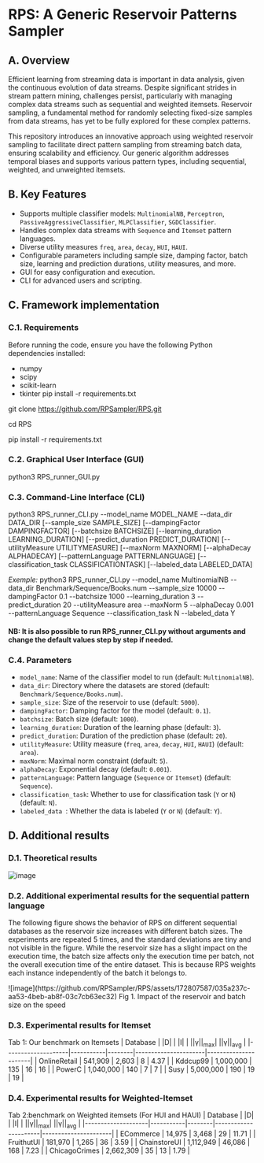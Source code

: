 # RPS: A Generic Reservoir Patterns Sampler

## A. Overview

Efficient learning from streaming data is important in data analysis, given the continuous evolution of data streams. Despite significant strides in stream pattern mining, challenges persist, particularly with managing complex data streams such as sequential and weighted itemsets. Reservoir sampling, a fundamental method for randomly selecting fixed-size samples from data streams, has yet to be fully explored for these complex patterns.

This repository introduces an innovative approach using weighted reservoir sampling to facilitate direct pattern sampling from streaming batch data, ensuring scalability and efficiency. Our generic algorithm addresses temporal biases and supports various pattern types, including sequential, weighted, and unweighted itemsets.

## B. Key Features

- Supports multiple classifier models: `MultinomialNB`, `Perceptron`, `PassiveAggressiveClassifier`, `MLPClassifier`, `SGDClassifier`.
- Handles complex data streams with `Sequence` and `Itemset` pattern languages.
- Diverse utility measures `freq`, `area`, `decay`, `HUI`, `HAUI`. 
- Configurable parameters including sample size, damping factor, batch size, learning and prediction durations, utility measures, and more.
- GUI for easy configuration and execution.
- CLI for advanced users and scripting.

## C. Framework implementation

### C.1. Requirements

Before running the code, ensure you have the following Python dependencies installed:
- numpy
- scipy
- scikit-learn
- tkinter
pip install -r requirements.txt

git clone https://github.com/RPSampler/RPS.git

cd RPS

pip install -r requirements.txt

### C.2. Graphical User Interface (GUI)
python3 RPS_runner_GUI.py
### C.3. Command-Line Interface (CLI)
python3 RPS_runner_CLI.py --model_name MODEL_NAME --data_dir DATA_DIR [--sample_size SAMPLE_SIZE] [--dampingFactor DAMPINGFACTOR] [--batchsize BATCHSIZE] [--learning_duration LEARNING_DURATION] [--predict_duration PREDICT_DURATION] [--utilityMeasure UTILITYMEASURE] [--maxNorm MAXNORM] [--alphaDecay ALPHADECAY] [--patternLanguage PATTERNLANGUAGE] [--classification_task CLASSIFICATIONTASK] [--labeled_data LABELED_DATA]

*Exemple:* python3 RPS_runner_CLI.py --model_name MultinomialNB --data_dir Benchmark/Sequence/Books.num --sample_size 10000 --dampingFactor 0.1 --batchsize 1000 --learning_duration 3 --predict_duration 20 --utilityMeasure area --maxNorm 5 --alphaDecay 0.001 --patternLanguage Sequence --classification_task N --labeled_data Y

#### NB: It is also possible to run RPS_runner_CLI.py without arguments and change the default values step by step if needed.

### C.4. Parameters

- `model_name`: Name of the classifier model to run (default: `MultinomialNB`).
- `data_dir`: Directory where the datasets are stored (default: `Benchmark/Sequence/Books.num`).
- `sample_size`: Size of the reservoir to use (default: `5000`).
- `dampingFactor`: Damping factor for the model (default: `0.1`).
- `batchsize`: Batch size (default: `1000`).
- `learning_duration`: Duration of the learning phase (default: `3`).
- `predict_duration`: Duration of the prediction phase (default: `20`).
- `utilityMeasure`: Utility measure (`freq`, `area`, `decay`, `HUI`, `HAUI`) (default: `area`).
- `maxNorm`: Maximal norm constraint (default: `5`).
- `alphaDecay`: Exponential decay (default: `0.001`).
- `patternLanguage`: Pattern language (`Sequence` or `Itemset`) (default: `Sequence`).
- `classification_task`: Whether to use for classification task (`Y` or `N`) (default: `N`).
- `labeled_data `: Whether the data is labeled (`Y` or `N`) (default: `Y`).

## D. Additional results

### D.1. Theoretical results

![image](https://github.com/RPSampler/RPS/assets/172807587/63330266-8bbf-4d30-843c-71445672efa6)

### D.2. Additional experimental results for the sequential pattern language
The following figure shows the behavior of RPS on different sequential databases as the reservoir size increases with different batch sizes. The experiments are repeated 5 times, and the standard deviations are tiny and not visible in the figure. While the reservoir size has a slight impact on the execution time, the batch size affects only the execution time per batch, not the overall execution time of the entire dataset. This is because RPS weights each instance independently of the batch it belongs to.
<figcaption>
![image](https://github.com/RPSampler/RPS/assets/172807587/035a237c-aa53-4beb-ab8f-03c7cb63ec32)
Fig 1. Impact of the reservoir and batch size on the speed
</figcaption>


### D.3. Experimental results for Itemset

<tabcaption> Tab 1: Our benchmark on Itemsets
| Database           | \|D\|     | \|I\|   | \|\|γ\|\|<sub>max</sub>| \|\|γ\|\|<sub>avg</sub>  |
|--------------------|-----------|--------|----------------------|----------------------|
| OnlineRetail       | 541,909   | 2,603  | 8                    | 4.37                 |
| Kddcup99           | 1,000,000 | 135    | 16                   | 16                   |
| PowerC             | 1,040,000 | 140    | 7                    | 7                    |
| Susy               | 5,000,000 | 190    | 19                   | 19                   |
</tabcaption>

### D.4. Experimental results for Weighted-Itemset


<tabcaption> Tab 2:benchmark on Weighted itemsets (For HUI and HAUI)
| Database           | \|D\|     | \|I\|   | \|\|γ\|\|<sub>max</sub>| \|\|γ\|\|<sub>avg</sub> |
|--------------------|-----------|--------|----------------------|----------------------|
| ECommerce          | 14,975    | 3,468  | 29                   | 11.71                |
| FruithutUI         | 181,970   | 1,265  | 36                   | 3.59                 |
| ChainstoreUI       | 1,112,949 | 46,086 | 168                  | 7.23                 |
| ChicagoCrimes      | 2,662,309 | 35     | 13                   | 1.79                 |
</tabcaption>


